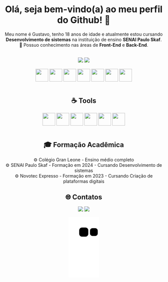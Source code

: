 

 <div align="center">
   <h1> Olá, seja bem-vindo(a) ao meu perfil do Github! 👋</h1>
   <p>Meu nome é Gustavo, tenho 18 anos de idade e atualmente estou cursando <strong>Desenvolvimento de sistemas</strong> na instituição de ensino <strong>SENAI Paulo Skaf</strong>. 🔌 
 Possuo conhecimento nas áreas de <strong>Front-End</strong> e <strong>Back-End</strong>.</p><br>

  <img height="180em" src="https://github-readme-stats.vercel.app/api?username=Gustavoozz&show_icons=true&theme=dark&include_all_commits=true&count_private=true"/>
  <img height="180em" src="https://github-readme-stats.vercel.app/api/top-langs/?username=Gustavoozz&layout=compact&langs_count=16&theme=dark"/>


<div align="center" style="display: inline_block"><br>
<img align="center" height="40" width="40" src="https://cdn.jsdelivr.net/gh/devicons/devicon/icons/react/react-original.svg" />
<img align="center" height="40" width="40" src="https://cdn.jsdelivr.net/gh/devicons/devicon/icons/javascript/javascript-plain.svg">
<img align="center" height="40" width="40" src="https://cdn.jsdelivr.net/gh/devicons/devicon/icons/microsoftsqlserver/microsoftsqlserver-plain.svg">
<img align="center" height="40" width="40" src="https://cdn.jsdelivr.net/gh/devicons/devicon/icons/git/git-original.svg">
<img align="center" height="40" width="40" src="https://cdn.jsdelivr.net/gh/devicons/devicon/icons/csharp/csharp-original.svg">
<img align="center" height="40" width="40" src="https://cdn.jsdelivr.net/gh/devicons/devicon/icons/css3/css3-original.svg">
<img align="center" height="40" width="40" src="https://cdn.jsdelivr.net/gh/devicons/devicon/icons/html5/html5-original.svg">
</div><br>



  <div align="center" style="display: inline_block">  
  <h2>☕ Tools</h2>
  <img align="center" src="https://cdn.jsdelivr.net/gh/devicons/devicon/icons/visualstudio/visualstudio-plain.svg" height="40" width="40"/>
  <img align="center" src="https://cdn.jsdelivr.net/gh/devicons/devicon/icons/canva/canva-original.svg" height="40" width="40"/>
  <img align="center" height="40" width="40" src="https://cdn.jsdelivr.net/gh/devicons/devicon/icons/figma/figma-original.svg">
  <img align="center" src="https://cdn.jsdelivr.net/gh/devicons/devicon/icons/vscode/vscode-original.svg"  height="40" width="40"/>
  <img align="center" src="https://cdn.jsdelivr.net/gh/devicons/devicon/icons/github/github-original.svg"  height="40" width="40"/>
  <img align="center" height="40" width="40" src="https://cdn.jsdelivr.net/gh/devicons/devicon/icons/git/git-original.svg">
  </div><br>
  

  <div align="center">
  <h2>🎓 Formação Acadêmica </h2> 
 ⚙️ Colégio Gran Leone - Ensino médio completo <br>
 ⚙️ SENAI Paulo Skaf - Formação em 2024 - Cursando Desenvolvimento de sistemas <br>
 ⚙️ Novotec Expresso - Formação em 2023 - Cursando Criação de plataformas digitais <br>
  </div>

  <div align="center">
   <h2>🌐 Contatos </h2> 
  <a href="https://www.gmail.com/gustavonascimento928@gmail.com/" target="_blank"><img src="https://img.shields.io/badge/Gmail-D14836?style=for-the-badge&logo=gmail&logoColor=white" target="_blank"></a> 
     <a href="https://www.linkedin.com/in/gustavo-magalhães-058a8a272/" target="_blank"><img src="https://img.shields.io/badge/-LinkedIn-%230077B5?style=for-the-badge&logo=linkedin&logoColor=white" target="_blank"></a> 
</div> 
 
  
![snake gif](https://github.com/Gustavoozz/Gustavoozz/blob/output/github-contribution-grid-snake.svg)

###
  

